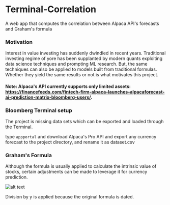 # Terminal-Correlation
A web app that computes the correlation between Alpaca API's forecasts and Graham's formula 

### Motivation

Interest in value investing has suddenly dwindled in recent years. Traditional investing regime of yore has been supplanted by modern quants exploiting data science techniques and prompting ML research. But, the same techniques can also be applied to models built from traditional formulas. Whether they yield the same results or not is what motivates this project.

#### Note: Alpaca's API currently supports only limited assets: https://financefeeds.com/fintech-firm-alpaca-launches-alpacaforecast-ai-prediction-matrix-bloomberg-users/.

### Bloomberg Terminal setup

The project is missing data sets which can be exported and loaded through the Terminal. 

type ```appportal``` and download Alpaca's Pro API and export any currency forecast to the project directory, and rename it as dataset.csv

### Graham's Formula

Although the formula is usually applied to calculate the intrinsic value of stocks, certain adjustments can be made to leverage it for currency prediction. 

![alt text](https://www.oldschoolvalue.com/blog/wp-content/uploads/graham-formula-update.png)

Division by y is applied because the original formula is dated. 

